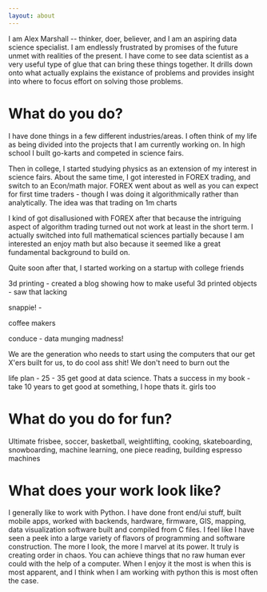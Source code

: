 ```yaml
---
layout: about
---
```


I am Alex Marshall -- thinker, doer, believer, and I am an aspiring data science specialist. I am endlessly frustrated by promises of the future unmet with realities of the present. I have come to see data scientist as a very useful type of glue that can bring these things together. It drills down onto what actually explains the existance of problems and provides insight into where to focus effort on solving those problems. 

# What do you do?
I have done things in a few different industries/areas. I often think of my life as being divided into the projects that I am currently working on. In high school I built go-karts and competed in science fairs. 

Then in college, I started studying physics as an extension of my interest in science fairs. About the same time, I got interested in FOREX trading, and switch to an Econ/math major. FOREX went about as well as you can expect for first time traders - though I was doing it algorithmically rather than analytically. The idea was that trading on 1m charts 

I kind of got disallusioned with FOREX after that because the intriguing aspect of algorithm trading turned out not work at least in the short term. I actually switched into full mathematical sciences partially because I am interested an enjoy math but also because it seemed like a great fundamental background to build on. 

Quite soon after that, I started working on a startup with college friends 

3d printing - created a blog showing how to make useful 3d printed objects - saw that lacking

snappie! - 

coffee makers

conduce - data munging madness!

We are the generation who needs to start using the computers that our get X'ers built for us, to do cool ass shit!  We don't need to burn out the 

life plan - 25 - 35 get good at data science. Thats a success in my book - take 10 years to get good at something, I hope thats it. girls too


# What do you do for fun?
Ultimate frisbee, soccer, basketball, weightlifting, cooking, skateboarding, snowboarding, machine learning, one piece reading, building espresso machines

# What does your work look like?
I generally like to work with Python. I have done front end/ui stuff, built mobile apps, worked with backends, hardware, firmware, GIS, mapping, data visualization software built and compiled from C files. I feel like I have seen a peek into a large variety of flavors of programming and software construction. The more I look, the more I marvel at its power. It truly is creating order in chaos. You can achieve things that no raw human ever could with the help of a computer. When I enjoy it the most is when this is most apparent, and I think when I am working with python this is most often the case. 
